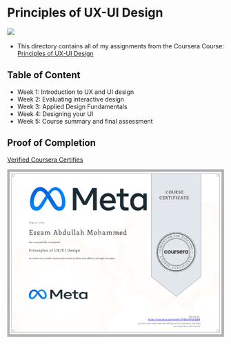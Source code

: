 # Principles of UX-UI Design

<img src="../logo.avif">

- This directory contains all of my assignments from the Coursera Course: [Principles of UX-UI Design](https://www.coursera.org/specializations/meta-react-native)

## Table of Content

  - Week 1: Introduction to UX and UI design
  - Week 2: Evaluating interactive design
  - Week 3: Applied Design Fundamentals
  - Week 4: Designing your UI
  - Week 5: Course summary and final assessment

## Proof of Completion

<a href="https://www.coursera.org/account/accomplishments/verify/QYBGE4Q3P2M8"> Verified Coursera Certifies</a>

<img src="./certificate.png" alt="certificate">
